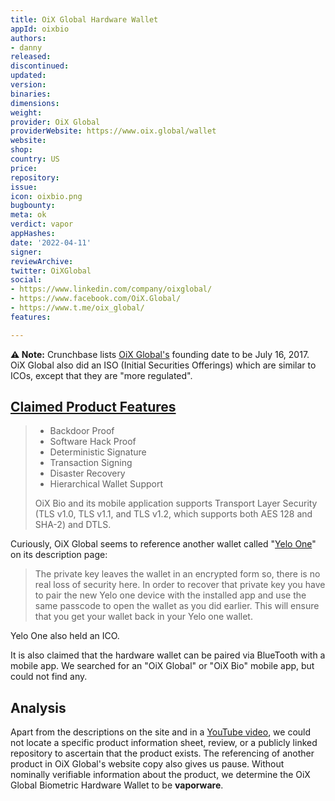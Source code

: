 ```yaml
---
title: OiX Global Hardware Wallet
appId: oixbio
authors:
- danny
released: 
discontinued: 
updated: 
version: 
binaries: 
dimensions: 
weight: 
provider: OiX Global
providerWebsite: https://www.oix.global/wallet
website: 
shop: 
country: US
price: 
repository: 
issue: 
icon: oixbio.png
bugbounty: 
meta: ok
verdict: vapor
appHashes: 
date: '2022-04-11'
signer: 
reviewArchive: 
twitter: OiXGlobal
social:
- https://www.linkedin.com/company/oixglobal/
- https://www.facebook.com/OiX.Global/
- https://www.t.me/oix_global/
features: 

---
```


**⚠️ Note:** Crunchbase lists [OiX Global's](https://www.crunchbase.com/organization/oix-open-investment-exchange) founding date to be July 16, 2017. OiX Global also did an ISO (Initial Securities Offerings) which are similar to ICOs, except that they are "more regulated".

## [Claimed Product Features](https://www.oix.global/wallet)

> - Backdoor Proof
> - Software Hack Proof
> - Deterministic Signature
> - Transaction Signing
> - Disaster Recovery
> - Hierarchical Wallet Support
>
> OiX Bio and its mobile application supports Transport Layer Security (TLS v1.0, TLS v1.1, and TLS v1.2, which supports both AES 128 and SHA-2) and DTLS.

Curiously, OiX Global seems to reference another wallet called "[Yelo One](https://web.archive.org/web/20180902044241/https://yelo.one/)" on its description page:

> The private key leaves the wallet in an encrypted form so, there is no real loss of security here. In order to recover that private key you have to pair the new Yelo one device with the installed app and use the same passcode to open the wallet as you did earlier. This will ensure that you get your wallet back in your Yelo one wallet.

Yelo One also held an ICO.

It is also claimed that the hardware wallet can be paired via BlueTooth with a mobile app. We searched for an "OiX Global" or "OiX Bio" mobile app, but could not find any.

## Analysis 

Apart from the descriptions on the site and in a [YouTube video](https://www.youtube.com/watch?v=7ZdTV78WZtI), we could not locate a specific product information sheet, review, or a publicly linked repository to ascertain that the product exists. The referencing of another product in OiX Global's website copy also gives us pause. Without nominally verifiable information about the product, we determine the OiX Global Biometric Hardware Wallet to be **vaporware**.